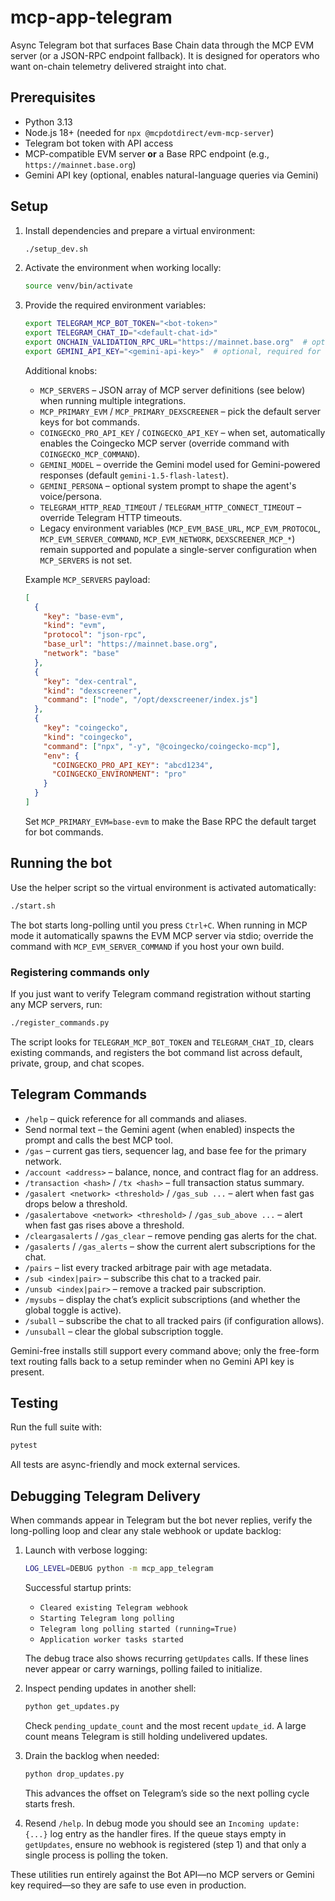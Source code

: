 # mcp-app-telegram

Async Telegram bot that surfaces Base Chain data through the MCP EVM server (or a JSON-RPC endpoint fallback). It is designed for operators who want on-chain telemetry delivered straight into chat.

## Prerequisites

- Python 3.13
- Node.js 18+ (needed for `npx @mcpdotdirect/evm-mcp-server`)
- Telegram bot token with API access
- MCP-compatible EVM server **or** a Base RPC endpoint (e.g., `https://mainnet.base.org`)
- Gemini API key (optional, enables natural-language queries via Gemini)

## Setup

1. Install dependencies and prepare a virtual environment:
   ```bash
   ./setup_dev.sh
   ```
2. Activate the environment when working locally:
   ```bash
   source venv/bin/activate
   ```
3. Provide the required environment variables:
   ```bash
   export TELEGRAM_MCP_BOT_TOKEN="<bot-token>"
   export TELEGRAM_CHAT_ID="<default-chat-id>"
   export ONCHAIN_VALIDATION_RPC_URL="https://mainnet.base.org"  # optional JSON-RPC fallback
   export GEMINI_API_KEY="<gemini-api-key>"  # optional, required for natural-language queries
   ```
   Additional knobs:
   - `MCP_SERVERS` – JSON array of MCP server definitions (see below) when running multiple integrations.
   - `MCP_PRIMARY_EVM` / `MCP_PRIMARY_DEXSCREENER` – pick the default server keys for bot commands.
   - `COINGECKO_PRO_API_KEY` / `COINGECKO_API_KEY` – when set, automatically enables the Coingecko MCP server (override command with `COINGECKO_MCP_COMMAND`).
   - `GEMINI_MODEL` – override the Gemini model used for Gemini-powered responses (default `gemini-1.5-flash-latest`).
   - `GEMINI_PERSONA` – optional system prompt to shape the agent's voice/persona.
   - `TELEGRAM_HTTP_READ_TIMEOUT` / `TELEGRAM_HTTP_CONNECT_TIMEOUT` – override Telegram HTTP timeouts.
   - Legacy environment variables (`MCP_EVM_BASE_URL`, `MCP_EVM_PROTOCOL`, `MCP_EVM_SERVER_COMMAND`, `MCP_EVM_NETWORK`, `DEXSCREENER_MCP_*`) remain supported and populate a single-server configuration when `MCP_SERVERS` is not set.

   Example `MCP_SERVERS` payload:
   ```json
   [
     {
       "key": "base-evm",
       "kind": "evm",
       "protocol": "json-rpc",
       "base_url": "https://mainnet.base.org",
       "network": "base"
     },
     {
       "key": "dex-central",
       "kind": "dexscreener",
       "command": ["node", "/opt/dexscreener/index.js"]
     },
     {
       "key": "coingecko",
       "kind": "coingecko",
       "command": ["npx", "-y", "@coingecko/coingecko-mcp"],
       "env": {
         "COINGECKO_PRO_API_KEY": "abcd1234",
         "COINGECKO_ENVIRONMENT": "pro"
       }
     }
   ]
   ```
   Set `MCP_PRIMARY_EVM=base-evm` to make the Base RPC the default target for bot commands.

## Running the bot

Use the helper script so the virtual environment is activated automatically:
```bash
./start.sh
```
The bot starts long-polling until you press `Ctrl+C`. When running in MCP mode it automatically spawns the EVM MCP server via stdio; override the command with `MCP_EVM_SERVER_COMMAND` if you host your own build.

### Registering commands only

If you just want to verify Telegram command registration without starting any MCP servers, run:
```bash
./register_commands.py
```
The script looks for `TELEGRAM_MCP_BOT_TOKEN` and `TELEGRAM_CHAT_ID`, clears existing commands, and registers the bot command list across default, private, group, and chat scopes.

## Telegram Commands

- `/help` – quick reference for all commands and aliases.
- Send normal text – the Gemini agent (when enabled) inspects the prompt and calls the best MCP tool.
- `/gas` – current gas tiers, sequencer lag, and base fee for the primary network.
- `/account <address>` – balance, nonce, and contract flag for an address.
- `/transaction <hash>` / `/tx <hash>` – full transaction status summary.
- `/gasalert <network> <threshold>` / `/gas_sub ...` – alert when fast gas drops below a threshold.
- `/gasalertabove <network> <threshold>` / `/gas_sub_above ...` – alert when fast gas rises above a threshold.
- `/cleargasalerts` / `/gas_clear` – remove pending gas alerts for the chat.
- `/gasalerts` / `/gas_alerts` – show the current alert subscriptions for the chat.
- `/pairs` – list every tracked arbitrage pair with age metadata.
- `/sub <index|pair>` – subscribe this chat to a tracked pair.
- `/unsub <index|pair>` – remove a tracked pair subscription.
- `/mysubs` – display the chat’s explicit subscriptions (and whether the global toggle is active).
- `/suball` – subscribe the chat to all tracked pairs (if configuration allows).
- `/unsuball` – clear the global subscription toggle.

Gemini-free installs still support every command above; only the free-form text routing falls back to a setup reminder when no Gemini API key is present.

## Testing

Run the full suite with:
```bash
pytest
```
All tests are async-friendly and mock external services.

## Debugging Telegram Delivery

When commands appear in Telegram but the bot never replies, verify the long-polling loop and clear any stale webhook or update backlog:

1. Launch with verbose logging:
   ```bash
   LOG_LEVEL=DEBUG python -m mcp_app_telegram
   ```
   Successful startup prints:
   - `Cleared existing Telegram webhook`
   - `Starting Telegram long polling`
   - `Telegram long polling started (running=True)`
   - `Application worker tasks started`

   The debug trace also shows recurring `getUpdates` calls. If these lines never appear or carry warnings, polling failed to initialize.

2. Inspect pending updates in another shell:
   ```bash
   python get_updates.py
   ```
   Check `pending_update_count` and the most recent `update_id`. A large count means Telegram is still holding undelivered updates.

3. Drain the backlog when needed:
   ```bash
   python drop_updates.py
   ```
   This advances the offset on Telegram’s side so the next polling cycle starts fresh.

4. Resend `/help`. In debug mode you should see an `Incoming update: {...}` log entry as the handler fires. If the queue stays empty in `getUpdates`, ensure no webhook is registered (step 1) and that only a single process is polling the token.

These utilities run entirely against the Bot API—no MCP servers or Gemini key required—so they are safe to use even in production.
